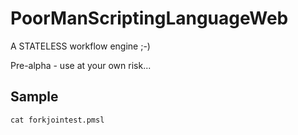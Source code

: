 # PoorManScriptingLanguageWeb

A STATELESS workflow engine ;-)

Pre-alpha - use at your own risk...

## Sample

```echo Sample Workflow:
cat forkjointest.pmsl	
```	
